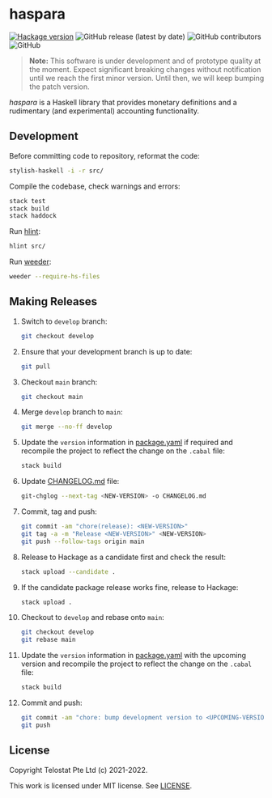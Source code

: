 # haspara

[![Hackage version](https://img.shields.io/hackage/v/haspara.svg?label=Hackage)](https://hackage.haskell.org/package/haspara)
![GitHub release (latest by date)](https://img.shields.io/github/v/release/telostat/haspara)
![GitHub contributors](https://img.shields.io/github/contributors/telostat/haspara)
![GitHub](https://img.shields.io/github/license/telostat/haspara)

> **Note:** This software is under development and of prototype quality at the
> moment. Expect significant breaking changes without notification until we
> reach the first minor version. Until then, we will keep bumping the patch
> version.

*haspara* is a Haskell library that provides monetary definitions and a
rudimentary (and experimental) accounting functionality.

## Development

Before committing code to repository, reformat the code:

```sh
stylish-haskell -i -r src/
```

Compile the codebase, check warnings and errors:

```sh
stack test
stack build
stack haddock
```

Run [hlint](https://github.com/ndmitchell/hlint):

```sh
hlint src/
```

Run [weeder](https://hackage.haskell.org/package/weeder):

```sh
weeder --require-hs-files
```

## Making Releases

1. Switch to `develop` branch:

    ```sh
    git checkout develop
    ```

1. Ensure that your development branch is up to date:

    ```sh
    git pull
    ```

1. Checkout `main` branch:

    ```sh
    git checkout main
    ```

1. Merge `develop` branch to `main`:

    ```sh
    git merge --no-ff develop
    ```

1. Update the `version` information in [package.yaml](./package.yaml) if
   required and recompile the project to reflect the change on the `.cabal`
   file:

    ```sh
    stack build
    ```

1. Update [CHANGELOG.md](./CHANGELOG.md) file:

    ```sh
    git-chglog --next-tag <NEW-VERSION> -o CHANGELOG.md
    ```

1. Commit, tag and push:

    ```sh
    git commit -am "chore(release): <NEW-VERSION>"
    git tag -a -m "Release <NEW-VERSION>" <NEW-VERSION>
    git push --follow-tags origin main
    ```

1. Release to Hackage as a candidate first and check the result:

    ```sh
    stack upload --candidate .
    ```

1. If the candidate package release works fine, release to Hackage:

    ```sh
    stack upload .
    ```

1. Checkout to `develop` and rebase onto `main`:

    ```sh
    git checkout develop
    git rebase main
    ```

1. Update the `version` information in [package.yaml](./package.yaml) with the
   upcoming version and recompile the project to reflect the change on the
   `.cabal` file:

   ```sh
   stack build
   ```

1. Commit and push:

    ```sh
    git commit -am "chore: bump development version to <UPCOMING-VERSION>"
    git push
    ```

## License

Copyright Telostat Pte Ltd (c) 2021-2022.

This work is licensed under MIT license. See [LICENSE](./LICENSE).
